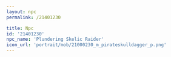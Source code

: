 ```yaml
---
layout: npc
permalink: /21401230

title: Npc
id: '21401230'
npc_name: 'Plundering Skelic Raider'
icon_url: 'portrait/mob/21000230_m_pirateskulldagger_p.png'
---
```

